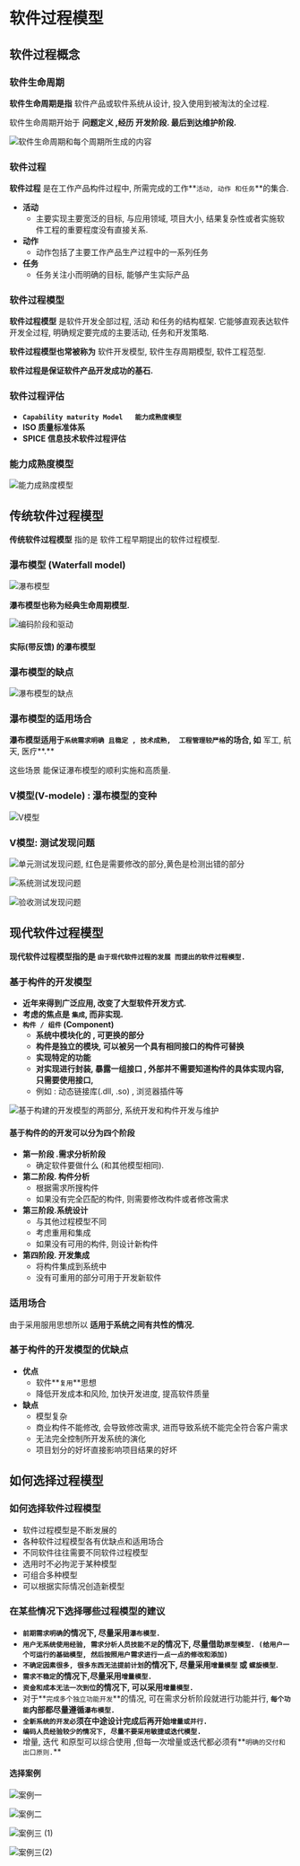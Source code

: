 # 软件过程模型

## 软件过程概念

### 软件生命周期

**软件生命周期是指** 软件产品或软件系统从设计, 投入使用到被淘汰的全过程.

软件生命周期开始于 **问题定义  ,**经历 **开发阶段.** 最后到达**维护阶段.**

![&#x8F6F;&#x4EF6;&#x751F;&#x547D;&#x5468;&#x671F;&#x548C;&#x6BCF;&#x4E2A;&#x5468;&#x671F;&#x6240;&#x751F;&#x6210;&#x7684;&#x5185;&#x5BB9;](.gitbook/assets/image%20%287%29.png)

### 软件过程

**软件过程** 是在工作产品构件过程中, 所需完成的工作**`活动, 动作 和任务`**的集合.

* **活动**
  * 主要实现主要宽泛的目标, 与应用领域, 项目大小, 结果复杂性或者实施软件工程的重要程度没有直接关系.
* **动作**
  *  动作包括了主要工作产品生产过程中的一系列任务
* **任务**
  * 任务关注小而明确的目标, 能够产生实际产品

### 软件过程模型

**软件过程模型** 是软件开发全部过程, 活动 和任务的结构框架.  它能够直观表达软件开发全过程, 明确规定要完成的主要活动, 任务和开发策略.

**软件过程模型也常被称为**  软件开发模型, 软件生存周期模型, 软件工程范型.

**软件过程是保证软件产品开发成功的基石.**

### 软件过程评估

* **`Capability maturity Model   能力成熟度模型`**
* **ISO  质量标准体系**
* **SPICE  信息技术软件过程评估**

### 能力成熟度模型

![&#x80FD;&#x529B;&#x6210;&#x719F;&#x5EA6;&#x6A21;&#x578B;](.gitbook/assets/image%20%2842%29.png)

## 传统软件过程模型

 **传统软件过程模型** 指的是 软件工程早期提出的软件过程模型.

### 瀑布模型   \(Waterfall model\)

![&#x7011;&#x5E03;&#x6A21;&#x578B;](.gitbook/assets/image%20%2841%29.png)

**瀑布模型也称为经典生命周期模型.**

![&#x7F16;&#x7801;&#x9636;&#x6BB5;&#x548C;&#x9A71;&#x52A8;](.gitbook/assets/image%20%2850%29.png)

#### **实际\(带反馈\) 的瀑布模型**

### **瀑布模型的缺点**

![&#x7011;&#x5E03;&#x6A21;&#x578B;&#x7684;&#x7F3A;&#x70B9;](.gitbook/assets/image%20%2859%29.png)

### **瀑布模型的适用场合**

**瀑布模型适用于`系统需求明确 且稳定 , 技术成熟,  工程管理较严格`的场合, 如** 军工, 航天, 医疗**.**

这些场景 能保证瀑布模型的顺利实施和高质量.



### V模型\(V-modele\) : 瀑布模型的变种

![V&#x6A21;&#x578B;](.gitbook/assets/image%20%2874%29.png)

### V模型: 测试发现问题

![&#x5355;&#x5143;&#x6D4B;&#x8BD5;&#x53D1;&#x73B0;&#x95EE;&#x9898;,  &#x7EA2;&#x8272;&#x662F;&#x9700;&#x8981;&#x4FEE;&#x6539;&#x7684;&#x90E8;&#x5206;,&#x9EC4;&#x8272;&#x662F;&#x68C0;&#x6D4B;&#x51FA;&#x9519;&#x7684;&#x90E8;&#x5206;](.gitbook/assets/image%20%28141%29.png)

![&#x7CFB;&#x7EDF;&#x6D4B;&#x8BD5;&#x53D1;&#x73B0;&#x95EE;&#x9898;](.gitbook/assets/image%20%28137%29.png)

![&#x9A8C;&#x6536;&#x6D4B;&#x8BD5;&#x53D1;&#x73B0;&#x95EE;&#x9898;](.gitbook/assets/image%20%2836%29.png)

## 现代软件过程模型

 **现代软件过程模型指的是 `由于现代软件过程的发展 而提出的软件过程模型.`**



### 基于构件的开发模型

* **近年来得到广泛应用, 改变了大型软件开发方式.**
* **考虑的焦点是 `集成`, 而非实现.**
* **`构件 / 组件` \(Component\)**
  * **系统中模块化的 , 可更换的部分** 
  * **构件是独立的模块, 可以被另一个具有相同接口的构件可替换**
  * **实现特定的功能**
  * **对实现进行封装,  暴露一组接口 , 外部并不需要知道构件的具体实现内容,只需要使用接口,**
  * 例如 :  动态链接库\(.dll, .so\) , 浏览器插件等

![&#x57FA;&#x4E8E;&#x6784;&#x5EFA;&#x7684;&#x5F00;&#x53D1;&#x6A21;&#x578B;&#x7684;&#x4E24;&#x90E8;&#x5206;,  &#x7CFB;&#x7EDF;&#x5F00;&#x53D1;&#x548C;&#x6784;&#x4EF6;&#x5F00;&#x53D1;&#x4E0E;&#x7EF4;&#x62A4;](.gitbook/assets/image%20%28101%29.png)

#### 基于构件的的开发可以分为四个阶段

* **第一阶段 .需求分析阶段** 
  * 确定软件要做什么 \(和其他模型相同\).
* **第二阶段. 构件分析**
  * 根据需求所搜构件
  * 如果没有完全匹配的构件, 则需要修改构件或者修改需求
* **第三阶段.系统设计**
  * 与其他过程模型不同
  * 考虑重用和集成
  * 如果没有可用的构件, 则设计新构件
* **第四阶段. 开发集成**
  * 将构件集成到系统中
  * 没有可重用的部分可用于开发新软件

### 适用场合

由于采用服用思想所以  **适用于系统之间有共性的情况.**

### 基于构件的开发模型的优缺点

* **优点**
  * 软件**`复用`**思想
  * 降低开发成本和风险, 加快开发进度, 提高软件质量
* **缺点**
  * 模型复杂
  * 商业构件不能修改, 会导致修改需求, 进而导致系统不能完全符合客户需求
  * 无法完全控制所开发系统的演化
  * 项目划分的好坏直接影响项目结果的好坏



## 如何选择过程模型

### 如何选择软件过程模型

* 软件过程模型是不断发展的
* 各种软件过程模型各有优缺点和适用场合
* 不同软件往往需要不同软件过程模型
* 选用时不必拘泥于某种模型
* 可组合多种模型
* 可以根据实际情况创造新模型

### 在某些情况下选择哪些过程模型的建议

* **`前期需求明确`**的情况下, 尽量采用**`瀑布模型.`**
* **`用户无系统使用经验, 需求分析人员技能不足`**的情况下, 尽量借助**`原型模型. (给用户一个可运行的基础模型, 然后按照用户需求进行一点一点的修改和添加)`**
* **`不确定因素很多, 很多东西无法提前计划`**的情况下, 尽量采用**`增量模型` 或 `螺旋模型`.**
* **`需求不稳定`**的情况下,尽量采用**`增量模型.`**
* **`资金和成本无法一次到位`**的情况下, 可以采用**`增量模型.`**
* 对于**`完成多个独立功能开发`**的情况, 可在需求分析阶段就进行功能并行, **`每个功能`**内部都尽量遵循**`瀑布模型.`**
* **`全新系统的开发必`**须在中途设计完成后再开始**`增量或并行.`**
* **`编码人员经验较少的情况下, 尽量不要采用敏捷或迭代模型.`**
* 增量, 迭代 和原型可以综合使用 ,但每一次增量或迭代都必须有**`明确的交付和出口原则.`**

#### 选择案例

![&#x6848;&#x4F8B;&#x4E00;](.gitbook/assets/image%20%2866%29.png)

![&#x6848;&#x4F8B;&#x4E8C;](.gitbook/assets/image%20%2893%29.png)

![&#x6848;&#x4F8B;&#x4E09; \(1\)](.gitbook/assets/image%20%2837%29.png)

![&#x6848;&#x4F8B;&#x4E09;\(2\)](.gitbook/assets/image%20%28123%29.png)

